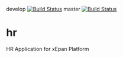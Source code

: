 develop [![Build Status](https://travis-ci.org/xepan/hr.svg?branch=develop)](https://travis-ci.org/xepan/hr) 
master [![Build Status](https://travis-ci.org/xepan/hr.svg?branch=master)](https://travis-ci.org/xepan/hr)

# hr
HR Application for xEpan Platform
